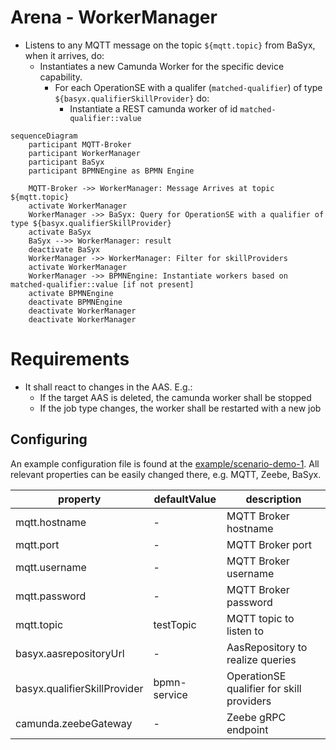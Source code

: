 # Arena - WorkerManager 

- Listens to any MQTT message on the topic `${mqtt.topic}` from BaSyx, when it arrives, do:
  - Instantiates a new Camunda Worker for the specific device capability.
    - For each OperationSE with a qualifer (`matched-qualifier`) of type `${basyx.qualifierSkillProvider}` do:
      - Instantiate a REST camunda worker of id `matched-qualifier::value`

```mermaid
sequenceDiagram
    participant MQTT-Broker
    participant WorkerManager
    participant BaSyx
    participant BPMNEngine as BPMN Engine
    
    MQTT-Broker ->> WorkerManager: Message Arrives at topic ${mqtt.topic}
    activate WorkerManager
    WorkerManager ->> BaSyx: Query for OperationSE with a qualifier of type ${basyx.qualifierSkillProvider}   
    activate BaSyx
    BaSyx -->> WorkerManager: result
    deactivate BaSyx
    WorkerManager ->> WorkerManager: Filter for skillProviders
    activate WorkerManager
    WorkerManager ->> BPMNEngine: Instantiate workers based on matched-qualifier::value [if not present]
    activate BPMNEngine
    deactivate BPMNEngine
    deactivate WorkerManager 
    deactivate WorkerManager
```

# Requirements

- It shall react to changes in the AAS. E.g.:
  - If the target AAS is deleted, the camunda worker shall be stopped
  - If the job type changes, the worker shall be restarted with a new job


## Configuring

An example configuration file is found at the [example/scenario-demo-1](../example/scenario-demo-1/config/processfactory.properties). All relevant properties can be easily changed there, e.g. MQTT, Zeebe, BaSyx. 

| property | defaultValue | description |
| -- | -- | -- |
| mqtt.hostname | - | MQTT Broker hostname |
| mqtt.port | - | MQTT Broker port |
| mqtt.username | - | MQTT Broker username |
| mqtt.password | - | MQTT Broker password |
| mqtt.topic | testTopic | MQTT topic to listen to |
| basyx.aasrepositoryUrl | - | AasRepository to realize queries |
| basyx.qualifierSkillProvider | bpmn-service | OperationSE qualifier for skill providers |
| camunda.zeebeGateway | - | Zeebe gRPC endpoint |